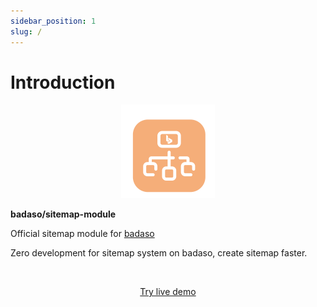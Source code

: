 ```yaml
---
sidebar_position: 1
slug: /
---
```


# Introduction

<p align="center">
  <a href="https://badaso-docs.uatech.co.id/">
    <img src="img/badaso-module-logo.png" width="150px" alt="Badaso logo" />  
  </a>
<p><b>badaso/sitemap-module</b></p>
</p>

<p align="left">Official sitemap module for <a href="https://github.com/uasoft-indonesia/badaso">badaso</a></p>
<p align="left">Zero development for sitemap system on badaso, create sitemap faster.</p>
<br />

<p align="center">
  <p align="center"><a href="https://badaso-demo.uatech.co.id/post" target="_blank">Try live demo</a></p>
</p>
